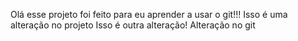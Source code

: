 Olá esse projeto foi feito para eu aprender a usar o git!!!
Isso é uma alteração no projeto
Isso é outra alteração!
Alteração no git
